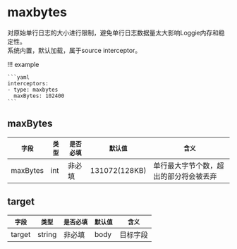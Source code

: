 # maxbytes

对原始单行日志的大小进行限制，避免单行日志数据量太大影响Loggie内存和稳定性。   
系统内置，默认加载，属于source interceptor。  

!!! example

    ```yaml
    interceptors:
    - type: maxbytes
      maxBytes: 102400
    ```

## maxBytes

|    `字段`   |    `类型`    |  `是否必填`  |  `默认值`  |  `含义`  |
| ---------- | ----------- | ----------- | --------- | -------- |
| maxBytes | int  |    非必填    |  131072(128KB)  | 单行最大字节个数，超出的部分将会被丢弃 |

## target

|    `字段`   |    `类型`    |  `是否必填`  |  `默认值`  |  `含义`  |
| ---------- | ----------- | ----------- | --------- | -------- |
| target | string  |    非必填    |  body  | 目标字段 |
